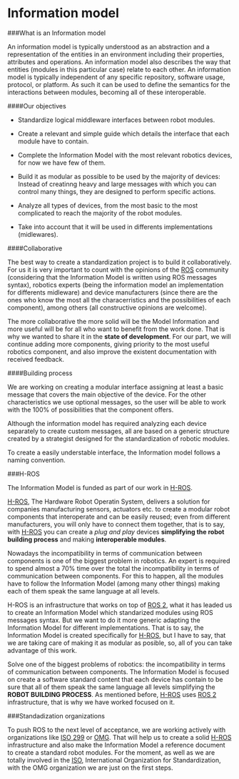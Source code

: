 # Information model

###What is an Information model

An information model is typically understood as an abstraction and a representation of the entities in an environment including their properties, attributes and operations. An information model also describes the way that entities (modules in this particular case) relate to each other.  An information model is typically independent of any specific repository, software usage, protocol, or platform.  As such it can be used to define the semantics for the interactions between modules, becoming all of these interoperable.

####Our objectives

* Standardize logical middleware interfaces between robot modules.

* Create a relevant and simple guide which details the interface that each module have to contain.

* Complete the Information Model with the most relevant robotics devices, for now we have few of them.

* Build it as modular as possible to be used by the majority of devices: Instead of creatinng heavy and large messages with which you can control many things, they are designed to perform specific actions.

* Analyze all types of devices, from the most basic to the most complicated to reach the majority of the robot modules.

* Take into account that it will be used in differents implementations (midlewares).


####Collaborative

The best way to create a standardization project is to build it collaboratively. For us it is very important to count with the opinions of the [ROS](http://www.ros.org/) community (considering that the Information Model is written using ROS messages syntax), robotics experts (being the information model an implementation for differents midleware) and device manufacturers (since there are the ones who know the most all the characerristics and the possibilities of each component), among others (all constructive opinions are welcome).

The more collaborative the more solid will be the Model Information and more useful will be for all who want to benefit from the work done. That is why we wanted to share it in the **state of development**. For our part, we will continue adding more components, giving priority to the most useful robotics component, and also improve the existent documentation with received feedback.

####Building process

We are working on creating a modular interface assigning at least a basic message that covers the main objective of the device. For the other characteristics we use optional messages, so the user will be able to work with the 100% of possibilities that the component offers.

Although the information model has required analyzing each device separately to create custom messages, all are based on a generic structure created by a strategist designed for the standardization of robotic modules.

To create a easily understable interface, the Information model follows a naming convention.

###H-ROS

The Information Model is funded as part of our work in [H-ROS](www.h-ros.com).

[H-ROS](www.h-ros.com), The Hardware Robot Operatin System, delivers a solution for companies manufacturing sensors, actuators etc. to create a modular robot components that interoperate and can be easily reused; even from different manufacturers, you will only have to connect them together, that is to say, with [H-ROS](www.h-ros.com) you can create a _plug and play_ devices **simplifying the robot building process** and making **interoperable modules**.

Nowadays the incompatibility in terms of communication between components is one of the biggest problem in robotics. An expert is required to spend almost a 70% time over the total the incompatibility in terms of communication between components.  For this to happen, all the modules have to follow the Information Model (among many other things) making each of them speak the same language at all levels.

H-ROS is an infrastructure that works on top of [ROS 2](http://design.ros2.org/articles/why_ros2.html), what it has leaded us to create an Information Model which standarized modules using ROS messages syntax. But we want to do it more generic adapting the Information Model for different implementations. That is to say, the Information Model is created specifically for [H-ROS](www.h-ros.com), but I have to say, that we are taking care of making it as modular as posible, so, all of you can take advantage of this work.

Solve one of the biggest problems of robotics: the incompatibility in terms of communication between components. The Information Model is focused on create a software standard content that each device has contain to be sure that all of them speak the same language all levels simplifying the **ROBOT BUILDING PROCESS**. As mentioned before, [H-ROS](www.h-ros.com) uses [ROS 2](http://design.ros2.org/articles/why_ros2.html) infrastructure, that is why we have worked focused on it.


###Standadization organizations

To push ROS to the next level of acceptance, we are working actively with organizations like [ISO 299](https://www.iso.org/committee/5915511.html) or [OMG](http://www.omg.org/). That will help us to create a solid [H-ROS](www.h-ros.com) infrastructure and also make the Information Model a reference document to create a standard robot modules. For the moment, as well as we are totally involved in the [ISO](https://www.iso.org/home.html), International Organization for Standardization, with the OMG organization we are just on the first steps.

